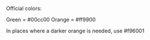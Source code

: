Official colors:

Green = #00cc00
Orange = #ff9900

In places where a darker orange is needed, use #f96001
